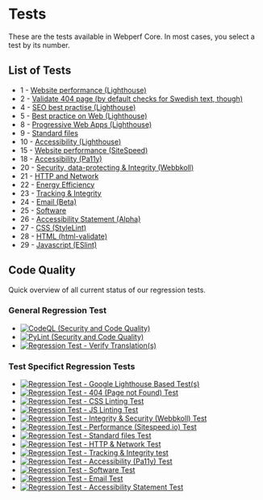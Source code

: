 # Tests

These are the tests available in Webperf Core. In most cases, you select a test by its number.

## List of Tests

* 1 - [Website performance (Lighthouse)](google-lighthouse-performance.md)
* 2 - [Validate 404 page (by default checks for Swedish text, though)](page-not-found.md)
* 4 - [SEO best practise (Lighthouse)](google-lighthouse-seo.md)
* 5 - [Best practice on Web (Lighthouse)](google-lighthouse-best-practice.md)
* 8 - [Progressive Web Apps (Lighthouse)](google-lighthouse-pwa.md)
* 9 - [Standard files](standard.md)
* 10 - [Accessibility (Lighthouse)](google-lighthouse-a11y.md)
* 15 - [Website performance (SiteSpeed)](sitespeed.md)
* 18 - [Accessibility (Pa11y)](pa11y.md)
* 20 - [Security, data-protecting & Integrity (Webbkoll)](webbkoll.md)
* 21 - [HTTP and Network](http.md)
* 22 - [Energy Efficiency](energy-efficiency.md)
* 23 - [Tracking & Integrity](tracking.md)
* 24 - [Email (Beta)](email.md)
* 25 - [Software](software.md)
* 26 - [Accessibility Statement (Alpha)](a11y-statement.md)
* 27 - [CSS (StyleLint)](css-linting.md)
* 28 - [HTML (html-validate)](html-validate.md)
* 29 - [Javascript (ESlint)](js-linting.md)

## Code Quality

Quick overview of all current status of our regression tests.

### General Regression Test
* [![CodeQL (Security and Code Quality)](https://github.com/Webperf-se/webperf_core/actions/workflows/codeql-analysis.yml/badge.svg)](https://github.com/Webperf-se/webperf_core/actions/workflows/codeql-analysis.yml)
* [![PyLint (Security and Code Quality)](https://github.com/Webperf-se/webperf_core/actions/workflows/pylint.yml/badge.svg)](https://github.com/Webperf-se/webperf_core/actions/workflows/pylint.yml)
* [![Regression Test - Verify Translation(s)](https://github.com/Webperf-se/webperf_core/actions/workflows/regression-test-translations.yml/badge.svg)](https://github.com/Webperf-se/webperf_core/actions/workflows/regression-test-translations.yml)

### Test Specifict Regression Tests
* [![Regression Test - Google Lighthouse Based Test(s)](https://github.com/Webperf-se/webperf_core/actions/workflows/regression-test-google-lighthouse-based.yml/badge.svg)](https://github.com/Webperf-se/webperf_core/actions/workflows/regression-test-google-lighthouse-based.yml)
* [![Regression Test - 404 (Page not Found) Test](https://github.com/Webperf-se/webperf_core/actions/workflows/regression-test-404.yml/badge.svg)](https://github.com/Webperf-se/webperf_core/actions/workflows/regression-test-404.yml)
* [![Regression Test - CSS Linting Test](https://github.com/Webperf-se/webperf_core/actions/workflows/regression-test-lint-css.yml/badge.svg)](https://github.com/Webperf-se/webperf_core/actions/workflows/regression-test-css-lint.yml)
* [![Regression Test - JS Linting Test](https://github.com/Webperf-se/webperf_core/actions/workflows/regression-test-lint-js.yml/badge.svg)](https://github.com/Webperf-se/webperf_core/actions/workflows/regression-test-js-lint.yml)
* [![Regression Test - Integrity & Security (Webbkoll) Test](https://github.com/Webperf-se/webperf_core/actions/workflows/regression-test-webbkoll.yml/badge.svg)](https://github.com/Webperf-se/webperf_core/actions/workflows/regression-test-webbkoll.yml)
* [![Regression Test - Performance (Sitespeed.io) Test](https://github.com/Webperf-se/webperf_core/actions/workflows/regression-test-sitespeed.yml/badge.svg)](https://github.com/Webperf-se/webperf_core/actions/workflows/regression-test-sitespeed.yml)
* [![Regression Test - Standard files Test](https://github.com/Webperf-se/webperf_core/actions/workflows/regression-test-standard-files.yml/badge.svg)](https://github.com/Webperf-se/webperf_core/actions/workflows/regression-test-standard-files.yml)
* [![Regression Test - HTTP & Network Test](https://github.com/Webperf-se/webperf_core/actions/workflows/regression-test-http.yml/badge.svg)](https://github.com/Webperf-se/webperf_core/actions/workflows/regression-test-http.yml)
* [![Regression Test - Tracking & Integrity test](https://github.com/Webperf-se/webperf_core/actions/workflows/regression-test-tracking.yml/badge.svg)](https://github.com/Webperf-se/webperf_core/actions/workflows/regression-test-tracking.yml)
* [![Regression Test - Accessibility (Pa11y) Test](https://github.com/Webperf-se/webperf_core/actions/workflows/regression-test-pa11y.yml/badge.svg)](https://github.com/Webperf-se/webperf_core/actions/workflows/regression-test-pa11y.yml)
* [![Regression Test - Software Test](https://github.com/Webperf-se/webperf_core/actions/workflows/regression-test-software.yml/badge.svg)](https://github.com/Webperf-se/webperf_core/actions/workflows/regression-test-software.yml)
* [![Regression Test - Email Test](https://github.com/Webperf-se/webperf_core/actions/workflows/regression-test-email.yml/badge.svg)](https://github.com/Webperf-se/webperf_core/actions/workflows/regression-test-email.yml)
* [![Regression Test - Accessibility Statement Test](https://github.com/Webperf-se/webperf_core/actions/workflows/regression-test-a11y-statement.yml/badge.svg)](https://github.com/Webperf-se/webperf_core/actions/workflows/regression-test-a11y-statement.yml)
